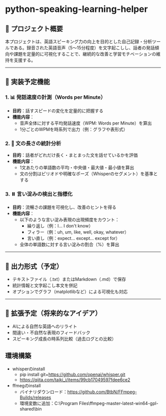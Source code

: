 # python-speaking-learning-helper

## 🎯 プロジェクト概要

本プロジェクトは、英語スピーキング力の向上を目的とした自己記録・分析ツールである。録音された英語音声（5〜15分程度）を文字起こしし、話者の発話傾向や課題を定量的に可視化することで、継続的な改善と学習モチベーションの維持を支援する。

---

## 🔧 実装予定機能

### 1. 📊 発話速度の計測（Words per Minute）

- **目的**：話すスピードの変化を定量的に把握する
- **機能内容**：
  - 音声全体に対する平均発話速度（WPM: Words per Minute）を算出
  - 1分ごとのWPMを時系列で出力（例：グラフや表形式）

### 2. 🧾 文の長さの統計分析

- **目的**：話者がどれだけ長く・まとまった文を話せているかを評価
- **機能内容**：
  - 1文あたりの単語数の平均・中央値・最大値・最小値を算出
  - 文の分割はピリオドや明確なポーズ（Whisperのセグメント）を基準とする

### 3. ⏸️ 言い淀みの検出と指標化

- **目的**：流暢さの課題を可視化し、改善のヒントを得る
- **機能内容**：
  - 以下のような言い淀み表現の出現頻度をカウント：
    - 繰り返し（例：I... I don't know）
    - フィラー（例：uh, um, like, well, okay, whatever）
    - 言い直し（例：expect... except... except for）
  - 全体の単語数に対する言い淀みの割合（%）を算出

---

## 📁 出力形式（予定）

- テキストファイル（.txt）またはMarkdown（.md）で保存
- 統計情報と文字起こし本文を併記
- オプションでグラフ（matplotlibなど）による可視化も対応

---

## 🧩 拡張予定（将来的なアイデア）

- AIによる自然な英語へのリライト
- 間違い・不自然な表現のフィードバック
- スピーキング成長の時系列比較（過去ログとの比較）

## 環境構築
- whisperのinstall
    - pip install git+https://github.com/openai/whisper.git
    - https://qiita.com/taiki_i/items/99cb17049597fdee6ce2
- ffmegのinstall
    - バイナリダウンロード：https://github.com/BtbN/FFmpeg-Builds/releases
    - 環境変数に追加：C:\Program Files\ffmpeg-master-latest-win64-gpl-shared\bin
